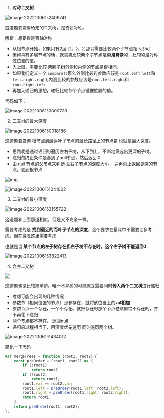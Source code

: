 1. **对称二叉树**

![image-20221006152409741](https://gitee.com/yan-running-potato/typora-diagram/raw/master/image-20221006152409741.png)

这道题要查看给定的二叉树，是否轴对称。

解析：想要看是否轴对称

- 从根节点开始，如果只有2层 `[1，2，2]`那只需要比较两个子节点相同即可
- 但如果有多层节点的话，就需要比较两个子节点是**否是镜像**的，比较的是对称过位置的值。
- 入上图，需要比较 两颗子树外侧和内侧的节点是否相同。
- 如果我们定义一个 `compare()`那么外侧比较的参数应该是 `root.left.left`和`left.right.right`;内测比较的参数应该是`root.left.right`和`root.right.left`
- 再加入递归的思想，递归比较每个节点镜像位置的值。

代码如下：

![image-20221006153809738](https://gitee.com/yan-running-potato/typora-diagram/raw/master/image-20221006153809738.png)



2. 二叉树的最大深度

![image-20221006160018186](https://gitee.com/yan-running-potato/typora-diagram/raw/master/image-20221006160018186.png)

这道题要查询 根节点到最远叶子节点的最长路径上的节点数 也就是最大深度。

- 思路就是通过递归的遍历左右子树，从下到上，不断地筛选出更深的子树。
- 递归的终止条件是遇到了null节点，然后返回 0
- 由 null 节点的父节点来判断 左右子节点的深度大小， 并再向上返回更深的节点。直到根节点



![img](https://gitee.com/yan-running-potato/typora-diagram/raw/master/61A8DEECCD0B4ACAAD1514FACF6BB258.png)

![image-20221006161041002](https://gitee.com/yan-running-potato/typora-diagram/raw/master/image-20221006161041002.png)

3. 二叉树的最小深度

![image-20221006163155722](https://gitee.com/yan-running-potato/typora-diagram/raw/master/image-20221006163155722.png)

这道题和上面那道相似，但是又不完全一样。

需要考虑的是 **找到最近的而叶子节点的深度**，这个要求在最深中不需要太多考虑。但在最浅这里需要考虑

也就是当 **某个节点的左子树存在但右子树不存在时，这个右子树不能返回0**

![image-20221006163822413](https://gitee.com/yan-running-potato/typora-diagram/raw/master/image-20221006163822413.png)

4. 合并二叉树

![](https://gitee.com/yan-running-potato/typora-diagram/raw/master/image-20221006172013021.png)

这道题也是比较简单的。唯一不熟悉的可能就是需要同时**传入两个二叉树**进行递归

- 考虑可能会出现的几种情况
- 参数节（相同位置的节点）点都存在，就将该位置上的**val相加**
- 参数节点一个存在，一个不存在。就把存在的那个节点也赋值给不存在的，并不再往下递归
- 两个节点都不存在， 返回null
- 递归的过程相当于，用深度优先遍历 同时遍历两个树。

![image-20221006191434012](https://gitee.com/yan-running-potato/typora-diagram/raw/master/image-20221006191434012.png)

简化一下代码

```js
var mergeTrees = function (root1, root2) {
    const preOrder = (root1, root2) => {
        if (!root1)
            return root2
        if (!root2)
            return root1;
        root1.val += root2.val;
        root1.left = preOrder(root1.left, root2.left);
        root1.right = preOrder(root1.right, root2.right);
        return root1;
    }
    return preOrder(root1, root2);
};
```

